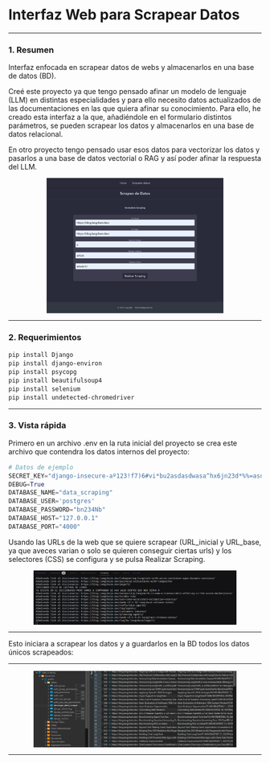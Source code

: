 # Interfaz Web para Scrapear Datos
___
### 1. Resumen
Interfaz enfocada en scrapear datos de webs y almacenarlos en una base de datos (BD).

Creé este proyecto ya que tengo pensado afinar un modelo de lenguaje (LLM) en distintas especialidades y para ello necesito datos actualizados de las documentaciones en las que quiera afinar su conocimiento. Para ello, he creado esta interfaz a la que, añadiéndole en el formulario distintos parámetros, se pueden scrapear los datos y almacenarlos en una base de datos relacional. 

En otro proyecto tengo pensado usar esos datos para vectorizar los datos y pasarlos a una base de datos vectorial o RAG y así poder afinar la respuesta del LLM.


<div style="display:flex; justify-content:center; align-items:center;">
   <img src="./webs_scrapings/static/images/interfaz.png" alt="imagen" style="width: 70%;">
</div>

___


### 2. Requerimientos

```bash
pip install Django
pip install django-environ
pip install psycopg
pip install beautifulsoup4
pip install selenium
pip install undetected-chromedriver
```

___

### 3. Vista rápida
Primero en un archivo .env en la ruta inicial del proyecto se crea este archivo que contendra los datos internos del proyecto:

```py
# Datos de ejemplo
SECRET_KEY="django-insecure-aº123!f7)6#vi*bu2asdasdwasa^hx6jn23d*%%=asdasdasb4"
DEBUG=True
DATABASE_NAME="data_scraping"
DATABASE_USER='postgres'
DATABASE_PASSWORD="bn234Nb"
DATABASE_HOST="127.0.0.1"
DATABASE_PORT="4000"
```

Usando las URLs de la web que se quiere scrapear (URL_inicial y URL_base, ya que aveces varian o solo se quieren conseguir ciertas urls) y los selectores (CSS) se configura y se pulsa Realizar Scraping.


<div style="display:flex; justify-content:center; align-items:center;">
   <img src="./webs_scrapings/static/images/consola.png" alt="imagen" style="width: 80%;">
</div>

___

Esto iniciara a scrapear los datos y a guardarlos en la BD todos los datos únicos scrapeados:

___


<div style="display:flex; justify-content:center; align-items:center;">
   <img src="./webs_scrapings/static/images/bd.png" alt="imagen" style="width: 80%;">
</div>


___
